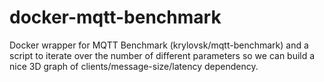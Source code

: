 # docker-mqtt-benchmark

Docker wrapper for MQTT Benchmark (krylovsk/mqtt-benchmark) and a script to iterate over the number of different parameters so we can build a nice 3D graph of clients/message-size/latency dependency.
